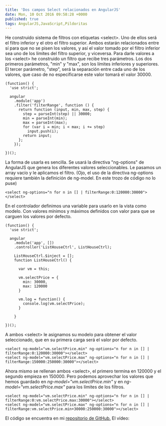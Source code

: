 ```yaml
---
title: 'Dos campos Select relacionados en AngularJS'
date: Mon, 10 Oct 2016 09:58:28 +0000
published: true
tags: AngularJS,JavaScript,Pildoritas
---
```


He construido sistema de filtros con etiquetas &lt;select&gt;. Uno de ellos será el filtro inferior y el otro el filtro superior. Ambos estarán relacionados entre sí para que no se pisen los valores, y así el valor tomado por el filtro inferior sea uno de los límites del filtro superior, y viceversa. Para darle valores a los &lt;select&gt; he construido un filtro que recibe tres parámetros. Los dos primeros parámetros, "min" y "max", son los límites inferiores y superiores. El tercer parámetro, "step", será la separación entre cada uno de los valores, que caso de no especificarse este valor tomará el valor 30000.

```
(function() {
  'use strict';

  angular
    .module('app')
    .filter('filterRange', function () {
      return function (input, min, max, step) {
        step = parseInt(step) || 30000;
        min = parseInt(min);
        max = parseInt(max);
        for (var i = min; i < max; i += step)
          input.push(i);
        return input;
      };
    });

})();
```

La forma de usarla es sencilla. Se usará la directiva "ng-options" de AngularJS que genera los diferentes valores seleccionables. Le pasamos un array vacío y le aplicamos el filtro. (Ojo, el uso de la directiva ng-options requiere también la definición de ng-model. En este trozo de código no lo puse)

```
<select ng-options="n for n in [] | filterRange:0:120000:30000"></select>
```

En el controlador definimos una variable para usarlo en la vista como modelo. Con valores mínimos y máximos definidos con valor para que se carguen los valores por defecto.

```
(function() {
  'use strict';

  angular
    .module('app', [])
    .controller('ListHouseCtrl', ListHouseCtrl);

    ListHouseCtrl.$inject = [];
    function ListHouseCtrl() {

      var vm = this;

      vm.selectPrice = {
        min: 30000,
        max: 120000
      }

      vm.log = function() {
        console.log(vm.selectPrice);
      }

    }

})();
```

A ambos &lt;select&gt; le asignamos su modelo para obtener el valor seleccionado, que en su primera carga será el valor por defecto.

```
<select ng-model="vm.selectPrice.min" ng-options="n for n in [] | filterRange:0:120000:30000"></select>
<select ng-model="vm.selectPrice.max" ng-options="n for n in [] | filterRange:150000:250000:30000"></select>
```

Ahora mismo se rellenan ambos &lt;select&gt;, el primero termina en 120000 y el segundo empieza en 150000. Pero podemos aprovechar los valores que hemos guardado en _ng-model="vm.selectPrice.min"_ y en _ng-model="vm.selectPrice.max"_ para los límites de los filtros.

```
<select ng-model="vm.selectPrice.min" ng-options="n for n in [] | filterRange:0:vm.selectPrice.max:30000"></select>
<select ng-model="vm.selectPrice.max" ng-options="n for n in [] | filterRange:vm.selectPrice.min+30000:250000:30000"></select>
```

El código se encuentra en mi [repositorio de GitHub.](https://github.com/ivanalbizu/select_angular) El vídeo: